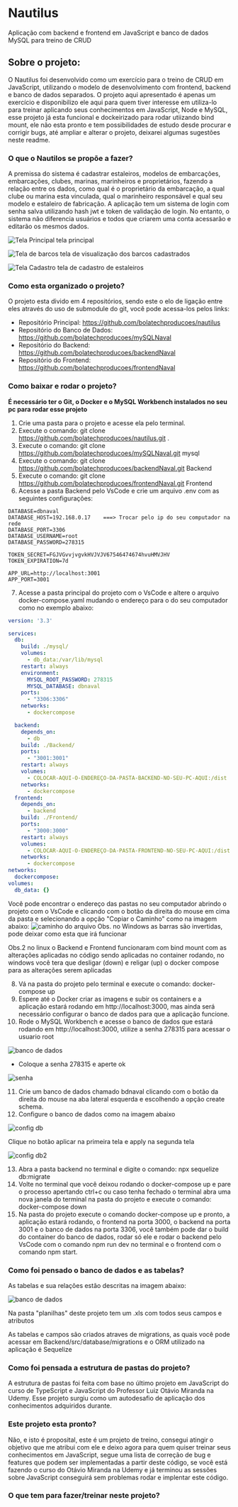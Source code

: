 # Nautilus
Aplicação com backend e frontend em JavaScript e banco de dados MySQL para treino de CRUD

## Sobre o projeto:
O Nautilus foi desenvolvido como um exercício para o treino de CRUD em JavaScript, utilizando o modelo de desenvolvimento com frontend, backend e banco de dados separados.
O projeto aqui apresentado é apenas um exercício e disponibilizo ele aqui para quem tiver interesse em utiliza-lo para treinar aplicando seus conhecimentos em JavaScript, Node e MySQL, esse projeto já esta funcional e dockeirizado para rodar utiizando bind mount, ele não esta pronto e tem possibilidades de estudo desde procurar e corrigir bugs, até ampliar e alterar o projeto, deixarei algumas sugestões neste readme.

### O que o Nautilos se propõe a fazer?
A premissa do sistema é cadastrar estaleiros, modelos de embarcações, embarcações, clubes, marinas, marinheiros e proprietários, fazendo a relação entre os dados, como qual é o proprietário da embarcação, a qual clube ou marina esta vinculada, qual o marinheiro responsável e qual seu modelo e estaleiro de fabricação.
A aplicação tem um sistema de login com senha salva utilizando hash jwt e token de validação de login. No entanto, o sistema não diferencia usuários e todos que criarem uma conta acessarão e editarão os mesmos dados.

![Tela Principal](/telaprincipal.png)
tela principal

![Tela de barcos](/telabarcos.png)
tela de visualização dos barcos cadastrados

![Tela Cadastro](/cadastro.png)
tela de cadastro de estaleiros

### Como esta organizado o projeto?
O projeto esta divido em 4 repositórios, sendo este o elo de ligação entre eles através do uso de submodule do git, você pode acessa-los pelos links:
* Repositório Principal: https://github.com/bolatechproducoes/nautilus
* Repositório do Banco de Dados: https://github.com/bolatechproducoes/mySQLNaval
* Repositório do Backend: https://github.com/bolatechproducoes/backendNaval
* Repositório do Frontend: https://github.com/bolatechproducoes/frontendNaval

### Como baixar e rodar o projeto?
**É necessário ter o Git, o Docker e o MySQL Workbench instalados no seu pc para rodar esse projeto**
1. Crie uma pasta para o projeto e acesse ela pelo terminal.
2. Execute o comando: git clone https://github.com/bolatechproducoes/nautilus.git .
3. Execute o comando: git clone https://github.com/bolatechproducoes/mySQLNaval.git mysql
4. Execute o comando: git clone https://github.com/bolatechproducoes/backendNaval.git Backend
5. Execute o comando: git clone https://github.com/bolatechproducoes/frontendNaval.git Frontend
6. Acesse a pasta Backend pelo VsCode e crie um arquivo .env com as seguintes configurações:
```env
DATABASE=dbnaval
DATABASE_HOST=192.168.0.17    ===> Trocar pelo ip do seu computador na rede 
DATABASE_PORT=3306
DATABASE_USERNAME=root
DATABASE_PASSWORD=278315

TOKEN_SECRET=FGJVGvvjvgvkHVJVJV67546474674hvuHMVJHV
TOKEN_EXPIRATION=7d

APP_URL=http://localhost:3001
APP_PORT=3001
```
7. Acesse a pasta principal do projeto com o VsCode e altere o arquivo docker-compose.yaml mudando o endereço para o do seu computador como no exemplo abaixo:
```yaml
version: '3.3'

services:
  db:
    build: ./mysql/
    volumes:
      - db_data:/var/lib/mysql
    restart: always
    environment:
      MYSQL_ROOT_PASSWORD: 278315
      MYSQL_DATABASE: dbnaval
    ports:
      - "3306:3306"
    networks:
      - dockercompose

  backend:
    depends_on:
      - db
    build: ./Backend/
    ports:
      - "3001:3001"
    restart: always
    volumes:
      - COLOCAR-AQUI-O-ENDEREÇO-DA-PASTA-BACKEND-NO-SEU-PC-AQUI:/dist
    networks:
      - dockercompose
  frontend:
    depends_on:
      - backend
    build: ./Frontend/
    ports:
      - "3000:3000"
    restart: always
    volumes:
      - COLOCAR-AQUI-O-ENDEREÇO-DA-PASTA-FRONTEND-NO-SEU-PC-AQUI:/dist
    networks:
      - dockercompose
networks:
  dockercompose:
volumes:
  db_data: {}
```
Você pode encontrar o endereço das pastas no seu computador abrindo o projeto com o VsCode e clicando com o botão da direita do mouse em cima da pasta e selecionando a opção "Copiar o Caminho" como na imagem abaixo:
![caminho do arquivo](/caminho-do-arquivo.png)
Obs. no Windows as barras são invertidas, pode deixar como esta que irá funcionar

Obs.2 no linux o Backend e Frontend funcionaram com bind mount com as alterações aplicadas no código sendo aplicadas no container rodando, no windows você tera que desligar (down) e religar (up) o docker compose para as alterações serem aplicadas

8. Vá na pasta do projeto pelo terminal e execute o comando: docker-compose up
9. Espere até o Docker criar as imagens e subir os containers e a aplicação estará rodando em http://localhost:3000, mas ainda será necessário configurar o banco de dados para que a aplicação funcione.
10. Rode o MySQL Workbench e acesse o banco de dados que estará rodando em http://localhost:3000, utilize a senha 278315 para acessar o usuario root

![banco de dados](/bdworkbench.png)
- Coloque a senha 278315 e aperte ok

![senha](/senhabd.png)

11. Crie um banco de dados chamado bdnaval clicando com o botão da direita do mouse na aba lateral esquerda e escolhendo a opção create schema.
12. Configure o banco de dados como na imagem abaixo

![config db](/configdb.png)

Clique no botão aplicar na primeira tela e apply na segunda tela

![config db2](/configdb2.png)

13. Abra a pasta backend no terminal e digite o comando: npx sequelize db:migrate
14. Volte no terminal que você deixou rodando o docker-compose up e pare o processo apertando ctrl+c ou caso tenha fechado o terminal abra uma nova janela do terminal na pasta do projeto e execute o comando: docker-compose down
15. Na pasta do projeto execute o comando docker-compose up e pronto, a aplicação estará rodando, o frontend na porta 3000, o backend na porta 3001 e o banco de dados na porta 3306, você também pode dar o build do container do banco de dados, rodar só ele e rodar o backend pelo VsCode com o comando npm run dev no terminal e o frontend com o comando npm start.

### Como foi pensado o banco de dados e as tabelas?
As tabelas e sua relações estão descritas na imagem abaixo:

![banco de dados](/tabelas.jpg)

Na pasta "planilhas" deste projeto tem um .xls com todos seus campos e atributos

As tabelas e campos são criados atraves de migrations, as quais você pode acessar em Backend/src/database/migrations e o ORM utilizado na aplicação é Sequelize

### Como foi pensada a estrutura de pastas do projeto?
A estrutura de pastas foi feita com base no último projeto em JavaScript do curso de TypeScript e JavaScript do Professor Luiz Otávio Miranda na Udemy. Esse projeto surgiu como um autodesafio de aplicação dos conhecimentos adquiridos durante.

### Este projeto esta pronto?
Não, e isto é proposital, este é um projeto de treino, consegui atingir o objetivo que me atribui com ele e deixo agora para quem quiser treinar seus conhecimentos em JavaScript, segue uma lista de correção de bug e features que podem ser implementadas a partir deste código, se você está fazendo o curso do Otávio Miranda na Udemy e já terminou as sessões sobre JavaScript conseguirá sem problemas rodar e implentar este código.

### O que tem para fazer/treinar neste projeto?
